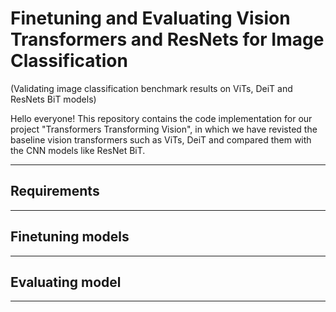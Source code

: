 # Finetuning and Evaluating Vision Transformers and ResNets for Image Classification
(Validating image classification benchmark results on ViTs, DeiT and ResNets BiT models)

Hello everyone!
This repository contains the code implementation for our project "Transformers Transforming Vision", in which we have revisted the baseline vision transformers such as ViTs, DeiT and compared them with the CNN models like ResNet BiT.



-----------

Requirements
---


------------

Finetuning models
---


------------



Evaluating model
---



------------
